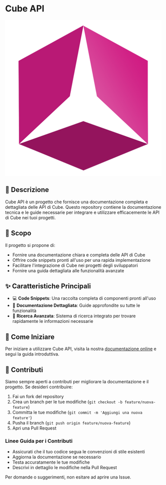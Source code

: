 # Cube API

![Cube Logo](/docs/public/logo.png)

## 📖 Descrizione

Cube API è un progetto che fornisce una documentazione completa e dettagliata delle API di Cube. Questo repository contiene la documentazione tecnica e le guide necessarie per integrare e utilizzare efficacemente le API di Cube nei tuoi progetti.

## 🎯 Scopo

Il progetto si propone di:

- Fornire una documentazione chiara e completa delle API di Cube
- Offrire code snippets pronti all'uso per una rapida implementazione
- Facilitare l'integrazione di Cube nei progetti degli sviluppatori
- Fornire una guida dettagliata alle funzionalità avanzate

## ✨ Caratteristiche Principali

- 💻 **Code Snippets**: Una raccolta completa di componenti pronti all'uso
- 📖 **Documentazione Dettagliata**: Guide approfondite su tutte le funzionalità
- 🔎 **Ricerca Avanzata**: Sistema di ricerca integrato per trovare rapidamente le informazioni necessarie

## 🚀 Come Iniziare

Per iniziare a utilizzare Cube API, visita la nostra [documentazione online](https://cube.blastness.info/admin/index.php?) e segui la guida introduttiva.

## 👥 Contributi

Siamo sempre aperti a contributi per migliorare la documentazione e il progetto. Se desideri contribuire:

1. Fai un fork del repository
2. Crea un branch per le tue modifiche (`git checkout -b feature/nuova-feature`)
3. Committa le tue modifiche (`git commit -m 'Aggiungi una nuova feature'`)
4. Pusha il branch (`git push origin feature/nuova-feature`)
5. Apri una Pull Request

### Linee Guida per i Contributi

- Assicurati che il tuo codice segua le convenzioni di stile esistenti
- Aggiorna la documentazione se necessario
- Testa accuratamente le tue modifiche
- Descrivi in dettaglio le modifiche nella Pull Request

Per domande o suggerimenti, non esitare ad aprire una Issue.
